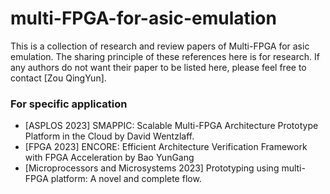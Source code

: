 # multi-FPGA-for-asic-emulation
This is a collection of research and review papers of Multi-FPGA for asic emulation. The sharing principle of these references here is for research. If any authors do not want their paper to be listed here, please feel free to contact [Zou QingYun].

### For specific application
* [ASPLOS 2023] SMAPPIC: Scalable Multi-FPGA Architecture Prototype Platform in the Cloud by David Wentzlaff.
* [FPGA 2023] ENCORE: Efficient Architecture Verification Framework with FPGA Acceleration by Bao YunGang
* [Microprocessors and Microsystems 2023] Prototyping using multi-FPGA platform: A novel and complete flow.

